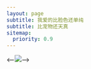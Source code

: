 ```yaml
---
layout: page
subtitle: 我爱的比脸色还单纯
subtitle: 比宠物还天真
sitemap:
  priority: 0.9
---
```


<--<img src="{{ '/assets/img/pudhina.jpg' | prepend: site.baseurl }}" id="about-img">-->

<div id="describe-text">
<!--	<p>Non sunt multiplicanda entia sine necessitate</p>
	<p>Fork and use the theme from the <strong> <a href="https://github.com/knhash/Pudhina"> repository</a> </strong></p>-->
</div>

